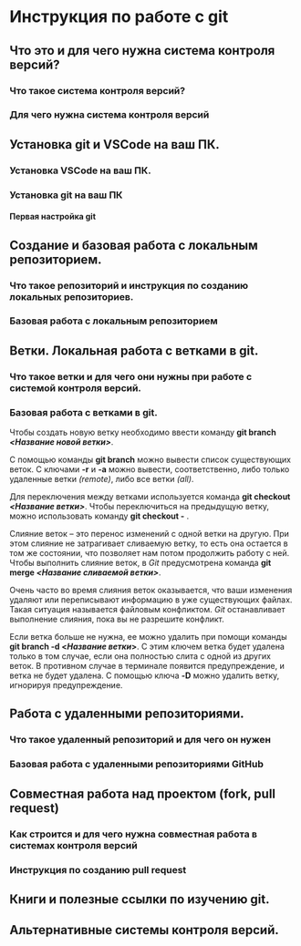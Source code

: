 # Инструкция по работе с git

## Что это и для чего нужна система контроля версий?

### Что такое система контроля версий?

### Для чего нужна система контроля версий

## Установка git и VSCode на ваш ПК.

### Установка VSCode на ваш ПК.

### Установка git на ваш ПК

#### Первая настройка git

## Создание и базовая работа с локальным репозиторием.

### Что такое репозиторий и инструкция по созданию локальных репозиториев.

### Базовая работа с локальным репозиторием

## Ветки. Локальная работа с ветками в git.

### Что такое ветки и для чего они нужны при работе с системой контроля версий.

### Базовая работа с ветками в git.

Чтобы создать новую ветку необходимо ввести команду __git branch *<Название новой ветки>*__.

С помощью команды **git branch** можно вывести список существующих веток. С ключами **-r** и **-a** можно вывести, соответственно, либо только удаленные ветки *(remote)*, либо все ветки *(all)*.

Для переключения между ветками используется команда **git checkout *<Название ветки>***. Чтобы переключиться на предыдущую ветку, можно использовать команду **git checkout -** .

Слияние веток – это перенос изменений с одной ветки на другую. При этом слияние не затрагивает сливаемую ветку, то есть она остается в том же состоянии, что позволяет нам потом продолжить работу с ней. Чтобы выполнить слияние веток, в *Git* предусмотрена команда **git merge _<Название сливаемой ветки>_**.

Очень часто во время слияния веток оказывается, что ваши изменения удаляют или переписывают информацию в уже существующих файлах. Такая ситуация называется файловым конфликтом. *Git* останавливает выполнение слияния, пока вы не разрешите конфликт.

Если ветка больше не нужна, ее можно удалить при помощи команды **git branch -d <_Название ветки_>**. С этим ключем ветка будет удалена только в том случае, если она полностью слита с одной из других веток. В противном случае в терминале появится предупреждение, и ветка не будет удалена. С помощью ключа **-D** можно удалить ветку, игнорируя предупреждение.

## Работа с удаленными репозиториями.

### Что такое удаленный репозиторий и для чего он нужен

### Базовая работа с удаленными репозиториями GitHub

## Совместная работа над проектом (fork, pull request)

### Как строится и для чего нужна совместная работа в системах контроля версий

### Инструкция по созданию pull request

## Книги и полезные ссылки по изучению git.

## Альтернативные системы контроля версий.
